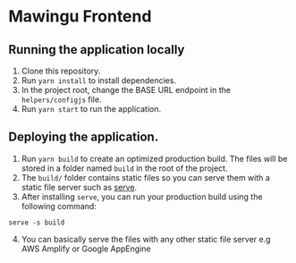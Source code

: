 # Mawingu Frontend

## Running the application locally
1. Clone this repository.
2. Run `yarn install` to install dependencies.
3. In the project root, change the BASE URL endpoint in the `helpers/configjs` file.
4. Run `yarn start` to run the application.

## Deploying the application.
1. Run `yarn build` to create an optimized production build. The files will be stored in a folder named `build` in the root of the project.
2. The `build/` folder contains static files so you can serve them with a static file server such as [serve](https://github.com/zeit/serve).
3. After installing `serve`, you can run your production build using the following command:   
``` 
serve -s build
```
4. You can basically serve the files with any other static file server e.g AWS Amplify or Google AppEngine